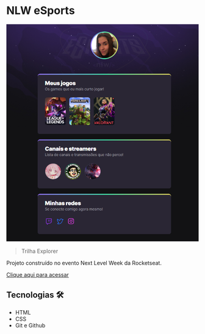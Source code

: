 # NLW eSports 

![preview](./.github/preview.png)

> Trilha Explorer

Projeto construído no evento Next Level Week da Rocketseat.

[Clique aqui para acessar](https://lopsbea.github.io/nlw-esports-explorer/)

## Tecnologias 🛠

- HTML
- CSS
- Git e Github